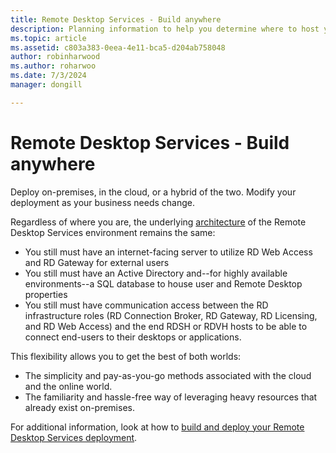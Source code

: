 ```yaml
---
title: Remote Desktop Services - Build anywhere
description: Planning information to help you determine where to host your RDS deployment.
ms.topic: article
ms.assetid: c803a383-0eea-4e11-bca5-d204ab758048
author: robinharwood
ms.author: roharwoo
ms.date: 7/3/2024
manager: dongill

---
```

# Remote Desktop Services - Build anywhere

>

Deploy on-premises, in the cloud, or a hybrid of the two. Modify your deployment as your business needs change.

Regardless of where you are, the underlying [architecture](desktop-hosting-logical-architecture.md) of the Remote Desktop Services environment remains the same:
- You still must have an internet-facing server to utilize RD Web Access and RD Gateway for external users
- You still must have an Active Directory and--for highly available environments--a SQL database to house user and Remote Desktop properties
- You still must have communication access between the RD infrastructure roles (RD Connection Broker, RD Gateway, RD Licensing, and RD Web Access) and the end RDSH or RDVH hosts to be able to connect end-users to their desktops or applications.

This flexibility allows you to get the best of both worlds:
- The simplicity and pay-as-you-go methods associated with the cloud and the online world.
- The familiarity and hassle-free way of leveraging heavy resources that already exist on-premises.

For additional information, look at how to [build and deploy your Remote Desktop Services deployment](rds-build-and-deploy.md).
